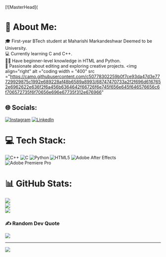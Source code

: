  [![MasterHead](
# 💫 About Me:
🎓 First-year BTech student at Maharishi Markandeshwar Deemed to be University.<br>💻 Currently learning C and C++.<br>👨‍💻 Have beginner-level knowledge in HTML and Python.<br>🎨 Passionate about editing and exploring creative projects.
<img  align="right" alt ="coding  width = "400" src ="https://camo.githubusercontent.com/c50778302259b0f7ce93da47d3e77729929875c1992e689228af48b6589a8993/68747470733a2f2f696d6167652e6962622e636f2f6a456b6364642f66726f6e745f656e645f646576656c6f706572735f6f70656e696e67735f312e676966" 

## 🌐 Socials:
[![Instagram](https://img.shields.io/badge/Instagram-%23E4405F.svg?logo=Instagram&logoColor=white)](https://instagram.com/sanyam_kohli_) [![LinkedIn](https://img.shields.io/badge/LinkedIn-%230077B5.svg?logo=linkedin&logoColor=white)](https://linkedin.com/in/sanyam-kohli-21027b32a)

# 💻 Tech Stack:
![C++](https://img.shields.io/badge/c++-%2300599C.svg?style=flat&logo=c%2B%2B&logoColor=white) ![C](https://img.shields.io/badge/c-%2300599C.svg?style=flat&logo=c&logoColor=white) ![Python](https://img.shields.io/badge/python-3670A0?style=flat&logo=python&logoColor=ffdd54) ![HTML5](https://img.shields.io/badge/html5-%23E34F26.svg?style=flat&logo=html5&logoColor=white) ![Adobe After Effects](https://img.shields.io/badge/Adobe%20After%20Effects-9999FF.svg?style=flat&logo=Adobe%20After%20Effects&logoColor=white) ![Adobe Premiere Pro](https://img.shields.io/badge/Adobe%20Premiere%20Pro-9999FF.svg?style=flat&logo=Adobe%20Premiere%20Pro&logoColor=white)
# 📊 GitHub Stats:
![](https://github-readme-stats.vercel.app/api?username=Sanyamk2384&theme=dark&hide_border=false&include_all_commits=true&count_private=false)<br/>
![](https://github-readme-streak-stats.herokuapp.com/?user=Sanyamk2384&theme=dark&hide_border=false)<br/>
![](https://github-readme-stats.vercel.app/api/top-langs/?username=Sanyamk2384&theme=dark&hide_border=false&include_all_commits=true&count_private=false&layout=compact)

### ✍️ Random Dev Quote
![](https://quotes-github-readme.vercel.app/api?type=horizontal&theme=radical)

---
[![](https://visitcount.itsvg.in/api?id=Sanyamk2384&icon=5&color=1)](https://visitcount.itsvg.in)

<!-- Proudly created with GPRM ( https://gprm.itsvg.in ) -->
